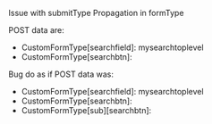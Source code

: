 Issue with submitType Propagation in formType

POST data are:
- CustomFormType[searchfield]: mysearchtoplevel
- CustomFormType[searchbtn]:

Bug do as if POST data was:
- CustomFormType[searchfield]: mysearchtoplevel
- CustomFormType[searchbtn]:
- CustomFormType[sub][searchbtn]:
